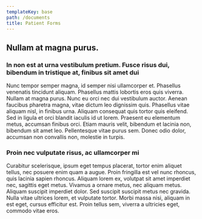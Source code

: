 ```yaml
---
templateKey: base
path: /documents
title: Patient Forms
---
```


## Nullam at magna purus.

### In non est at urna vestibulum pretium. Fusce risus dui, bibendum in tristique at, finibus sit amet dui

Nunc tempor semper magna, id semper nisi ullamcorper et. Phasellus venenatis tincidunt aliquam. Phasellus mattis lobortis eros quis viverra. Nullam at magna purus. Nunc eu orci nec dui vestibulum auctor. Aenean faucibus pharetra magna, vitae dictum leo dignissim quis. Phasellus vitae aliquam nisl, in finibus urna. Aliquam consequat quis tortor quis eleifend. Sed in ligula et orci blandit iaculis id ut lorem. Praesent eu elementum metus, accumsan finibus orci. Etiam mauris velit, bibendum et lacinia non, bibendum sit amet leo. Pellentesque vitae purus sem. Donec odio dolor, accumsan non convallis non, molestie in turpis.

### Proin nec vulputate risus, ac ullamcorper mi

Curabitur scelerisque, ipsum eget tempus placerat, tortor enim aliquet tellus, nec posuere enim quam a augue. Proin fringilla est vel nunc rhoncus, quis lacinia sapien rhoncus. Aliquam lorem ex, volutpat sit amet imperdiet nec, sagittis eget metus. Vivamus a ornare metus, nec aliquam metus. Aliquam suscipit imperdiet dolor. Sed suscipit suscipit metus nec gravida. Nulla vitae ultrices lorem, et vulputate tortor. Morbi massa nisi, aliquam in est eget, cursus efficitur est. Proin tellus sem, viverra a ultricies eget, commodo vitae eros.
